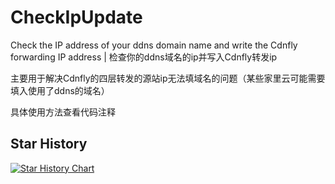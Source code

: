 # CheckIpUpdate
Check the IP address of your ddns domain name and write the Cdnfly forwarding IP address | 检查你的ddns域名的ip并写入Cdnfly转发ip

主要用于解决Cdnfly的四层转发的源站ip无法填域名的问题（某些家里云可能需要填入使用了ddns的域名）

具体使用方法查看代码注释

## Star History

[![Star History Chart](https://api.star-history.com/svg?repos=haha44444/CheckIpUpdate&type=Date)](https://star-history.com/#haha44444/CheckIpUpdate)
